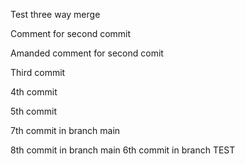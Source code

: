 Test three way merge

Comment for second commit

Amanded comment for second comit

Third commit

4th commit

5th commit

7th commit in branch main 

8th commit in branch main
6th commit in branch TEST

